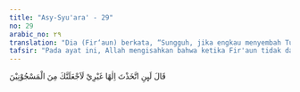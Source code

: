 ```yaml
---
title: "Asy-Syu'ara' - 29"
no: 29
arabic_no: ٢٩
translation: "Dia (Fir‘aun) berkata, “Sungguh, jika engkau menyembah Tuhan selain aku, pasti aku masukkan engkau ke dalam penjara.”"
tafsir: "Pada ayat ini, Allah mengisahkan bahwa ketika Fir'aun tidak dapat melumpuhkan keterangan dan bukti-bukti yang dikemukakan oleh Musa kepadanya, ia lalu berlaku kasar dan mengancam Musa. Fir'aun berkata, \"Wahai Musa. Kalau engkau berani menyembah Tuhan selain aku, maka aku akan memasukkan kamu ke dalam penjara. Di sana akan kamu rasakan siksaan yang amat pedih, perlakuan yang kejam, dan tidak ada belas kasihan sedikit pun.\" Siksaan yang diderita orang-orang yang dipenjarakan Fir'aun lebih berat dari pembunuhan, sebab ia memenjarakan seseorang sampai yang bersangkutan mati."
---
```


قَالَ لَىِٕنِ اتَّخَذْتَ اِلٰهًا غَيْرِيْ لَاَجْعَلَنَّكَ مِنَ الْمَسْجُوْنِيْنَ 
